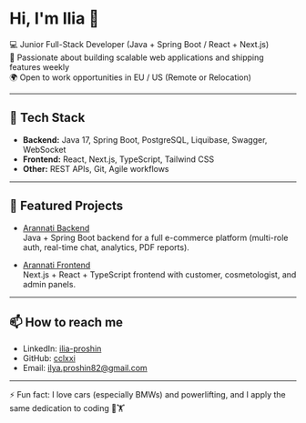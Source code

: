 # Hi, I'm Ilia 👋

💻 Junior Full-Stack Developer (Java + Spring Boot / React + Next.js)  
🚀 Passionate about building scalable web applications and shipping features weekly  
🌍 Open to work opportunities in EU / US (Remote or Relocation)  

---

## 🔧 Tech Stack
- **Backend:** Java 17, Spring Boot, PostgreSQL, Liquibase, Swagger, WebSocket  
- **Frontend:** React, Next.js, TypeScript, Tailwind CSS  
- **Other:** REST APIs, Git, Agile workflows  

---

## 📂 Featured Projects
- [Arannati Backend](https://github.com/cclxxi/arannati)  
  Java + Spring Boot backend for a full e-commerce platform (multi-role auth, real-time chat, analytics, PDF reports).  

- [Arannati Frontend](https://github.com/cclxxi/arannati-next.js)  
  Next.js + React + TypeScript frontend with customer, cosmetologist, and admin panels.  

---

## 📫 How to reach me
- LinkedIn: [ilia-proshin](https://linkedin.com/in/ilia-proshin)  
- GitHub: [cclxxi](https://github.com/cclxxi)  
- Email: ilya.proshin82@gmail.com  

---
⚡ Fun fact: I love cars (especially BMWs) and powerlifting, and I apply the same dedication to coding 🚗🏋️
